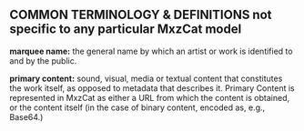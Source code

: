 ## COMMON TERMINOLOGY & DEFINITIONS not specific to any particular MxzCat model

**marquee name:** the general name by which an artist or work is identified to and by the public.

**primary content:** sound, visual, media or textual content that constitutes the work itself, as opposed 
to metadata that describes it. Primary Content is represented in MxzCat as either a URL from which the 
content is obtained, or the content itself (in the case of binary content, encoded as, e.g., Base64.)
